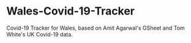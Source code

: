 # Wales-Covid-19-Tracker
Covid-19 Tracker for Wales, based on Amit Agarwal's GSheet and Tom White's UK Covid-19 data.
